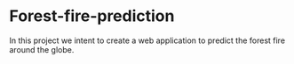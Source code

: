 # Forest-fire-prediction
In this project we intent to create a web application to predict the forest fire around the globe. 

